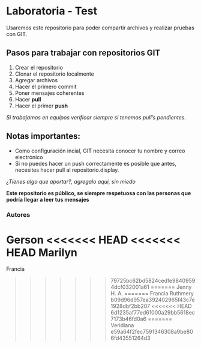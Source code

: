 ﻿# Laboratoria - Test

Usaremos este repositorio para poder compartir archivos y realizar pruebas con GIT.

## Pasos para trabajar con repositorios GIT

1. Crear el repositorio
2. Clonar el repositorio localmente
3. Agregar archivos
4. Hacer el primero commit
5. Poner mensajes coherentes
6. Hacer **pull**
7. Hacer el primer **push**

*Si trabajamos en equipos verificar siempre si tenemos pull’s pendientes.*

## Notas importantes:

- Como configuración incial, GIT necesita conocer tu nombre y correo electrónico
- Si no puedes hacer un push correctamente es posible que antes, necesites hacer pull al repositorio.display.

*¿Tienes algo que aportar?, agregalo aquí, sin miedo*


**Este repositorio es público, se siempre respetuosa con las personas que podría llegar a leer tus mensajes**

### Autores

Gerson
<<<<<<< HEAD
<<<<<<< HEAD
Marilyn
=======
Francia
>>>>>>> 79725bc62bd5824cedfe98409594dcf032001a61
=======
Jenny H. A.
=======
Francia
Ruthmery
>>>>>>> b09d96d957ea392402965f43c7e1928dbf2bb207
<<<<<<< HEAD
>>>>>>> 6d1235af77ed61000a29bb5618ec7173b46fd0a6
=======
Veridiana
>>>>>>> e59a64f2fec7591346308a9be806fd43551264d3
